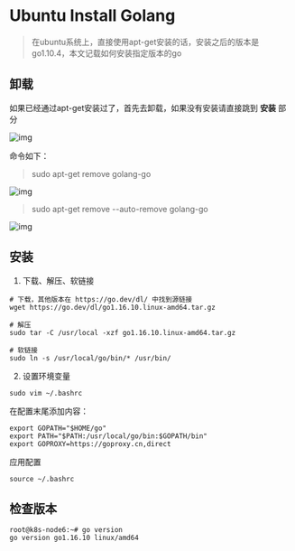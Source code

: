 # Ubuntu Install Golang

<!--more-->

> 在ubuntu系统上，直接使用apt-get安装的话，安装之后的版本是go1.10.4，本文记载如何安装指定版本的go

## 卸载

如果已经通过apt-get安装过了，首先去卸载，如果没有安装请直接跳到 **安装** 部分

![img](https://pic.yqqy.top/blog/202111291036765.jpg?imageMogr2/format/webp/interlace/1 "img1")

命令如下：

> sudo apt-get remove golang-go

![img](https://pic.yqqy.top/blog/202111291038792.jpg?imageMogr2/format/webp/interlace/1 "img2")

> sudo apt-get remove --auto-remove golang-go

![img](https://pic.yqqy.top/blog/202111291038634.jpg?imageMogr2/format/webp/interlace/1 "img3")

## 安装

1. 下载、解压、软链接

```shell
# 下载，其他版本在 https://go.dev/dl/ 中找到源链接
wget https://go.dev/dl/go1.16.10.linux-amd64.tar.gz

# 解压
sudo tar -C /usr/local -xzf go1.16.10.linux-amd64.tar.gz

# 软链接
sudo ln -s /usr/local/go/bin/* /usr/bin/
```

2. 设置环境变量

```shell
sudo vim ~/.bashrc
```

在配置末尾添加内容：

```shell
export GOPATH="$HOME/go"
export PATH="$PATH:/usr/local/go/bin:$GOPATH/bin"
export GOPROXY=https://goproxy.cn,direct
```

应用配置

```shell
source ~/.bashrc
```

## 检查版本

```shell
root@k8s-node6:~# go version
go version go1.16.10 linux/amd64
```
